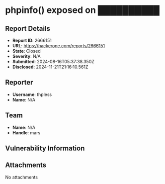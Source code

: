 # phpinfo() exposed on ██████████

## Report Details
- **Report ID**: 2666151
- **URL**: https://hackerone.com/reports/2666151
- **State**: Closed
- **Severity**: N/A
- **Submitted**: 2024-08-16T05:37:38.350Z
- **Disclosed**: 2024-11-21T21:16:10.561Z

## Reporter
- **Username**: thpless
- **Name**: N/A

## Team
- **Name**: N/A
- **Handle**: mars

## Vulnerability Information


## Attachments
No attachments
